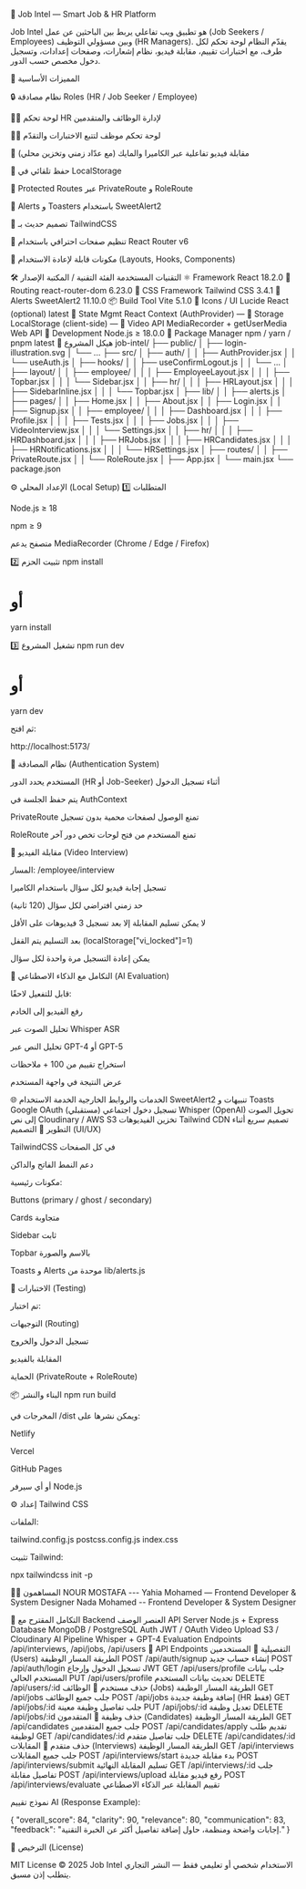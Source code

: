 🧠 Job Intel — Smart Job & HR Platform

Job Intel هو تطبيق ويب تفاعلي يربط بين الباحثين عن عمل (Job Seekers / Employees) وبين مسؤولي التوظيف (HR Managers).
يقدّم النظام لوحة تحكم لكل طرف، مع اختبارات تقييم، مقابلة فيديو، نظام إشعارات، وصفحات إعدادات، وتسجيل دخول مخصص حسب الدور.

🚀 المميزات الأساسية

🔒 نظام مصادقة Roles (HR / Job Seeker / Employee)

🧑‍💼 لوحة تحكم HR لإدارة الوظائف والمتقدمين

👷‍♂️ لوحة تحكم موظف لتتبع الاختبارات والتقدّم

🎥 مقابلة فيديو تفاعلية عبر الكاميرا والمايك (مع عدّاد زمني وتخزين محلي)

💾 حفظ تلقائي في LocalStorage

🧩 Protected Routes عبر PrivateRoute و RoleRoute

🧠 Alerts و Toasters باستخدام SweetAlert2

🎨 تصميم حديث بـ TailwindCSS

🧭 تنظيم صفحات احترافي باستخدام React Router v6

🧱 مكونات قابلة لإعادة الاستخدام (Layouts, Hooks, Components)

🛠️ التقنيات المستخدمة
الفئة	التقنية / المكتبة	الإصدار
⚛️ Framework	React	18.2.0
🔄 Routing	react-router-dom	6.23.0
🎨 CSS Framework	Tailwind CSS	3.4.1
🧾 Alerts	SweetAlert2	11.10.0
📦 Build Tool	Vite	5.1.0
🧠 Icons / UI	Lucide React (optional)	latest
🧩 State Mgmt	React Context (AuthProvider)	—
💽 Storage	LocalStorage (client-side)	—
🎥 Video API	MediaRecorder + getUserMedia	Web API
🧰 Development	Node.js	≥ 18.0.0
🧰 Package Manager	npm / yarn / pnpm	latest
🧩 هيكل المشروع
job-intel/
├── public/
│   ├── login-illustration.svg
│   └── ...
├── src/
│   ├── auth/
│   │   ├── AuthProvider.jsx
│   │   └── useAuth.js
│   ├── hooks/
│   │   ├── useConfirmLogout.js
│   │   └── ...
│   ├── layout/
│   │   ├── employee/
│   │   │   ├── EmployeeLayout.jsx
│   │   │   ├── Topbar.jsx
│   │   │   └── Sidebar.jsx
│   │   ├── hr/
│   │   │   ├── HRLayout.jsx
│   │   │   ├── SidebarInline.jsx
│   │   │   └── Topbar.jsx
│   ├── lib/
│   │   ├── alerts.js
│   ├── pages/
│   │   ├── Home.jsx
│   │   ├── About.jsx
│   │   ├── Login.jsx
│   │   ├── Signup.jsx
│   │   ├── employee/
│   │   │   ├── Dashboard.jsx
│   │   │   ├── Profile.jsx
│   │   │   ├── Tests.jsx
│   │   │   ├── Jobs.jsx
│   │   │   ├── VideoInterview.jsx
│   │   │   └── Settings.jsx
│   │   ├── hr/
│   │   │   ├── HRDashboard.jsx
│   │   │   ├── HRJobs.jsx
│   │   │   ├── HRCandidates.jsx
│   │   │   ├── HRNotifications.jsx
│   │   │   └── HRSettings.jsx
│   ├── routes/
│   │   ├── PrivateRoute.jsx
│   │   └── RoleRoute.jsx
│   ├── App.jsx
│   └── main.jsx
└── package.json

⚙️ الإعداد المحلي (Local Setup)
1️⃣ المتطلبات

Node.js ≥ 18

npm ≥ 9

متصفح يدعم MediaRecorder (Chrome / Edge / Firefox)

2️⃣ تثبيت الحزم
npm install
# أو
yarn install

3️⃣ تشغيل المشروع
npm run dev
# أو
yarn dev


ثم افتح:

http://localhost:5173/

🔐 نظام المصادقة (Authentication System)

المستخدم يحدد الدور (HR أو Job-Seeker) أثناء تسجيل الدخول

يتم حفظ الجلسة في AuthContext

PrivateRoute تمنع الوصول لصفحات محمية بدون تسجيل

RoleRoute تمنع المستخدم من فتح لوحات تخص دور آخر

📸 مقابلة الفيديو (Video Interview)

المسار: /employee/interview

تسجيل إجابة فيديو لكل سؤال باستخدام الكاميرا

حد زمني افتراضي لكل سؤال (120 ثانية)

لا يمكن تسليم المقابلة إلا بعد تسجيل 3 فيديوهات على الأقل

بعد التسليم يتم القفل (localStorage["vi_locked"]=1)

يمكن إعادة التسجيل مرة واحدة لكل سؤال

🧠 التكامل مع الذكاء الاصطناعي (AI Evaluation)

قابل للتفعيل لاحقًا:

رفع الفيديو إلى الخادم

تحليل الصوت عبر Whisper ASR

تحليل النص عبر GPT-4 أو GPT-5

استخراج تقييم من 100 + ملاحظات

عرض النتيجة في واجهة المستخدم

🌐 الخدمات والروابط الخارجية
الخدمة	الاستخدام
SweetAlert2	تنبيهات و Toasts
Google OAuth	تسجيل دخول اجتماعي (مستقبلي)
Whisper (OpenAI)	تحويل الصوت إلى نص
Cloudinary / AWS S3	تخزين الفيديوهات
Tailwind CDN	تصميم سريع أثناء التطوير
🎨 التصميم (UI/UX)

TailwindCSS في كل الصفحات

دعم النمط الفاتح والداكن

مكونات رئيسية:

Buttons (primary / ghost / secondary)

Cards متجاوبة

Sidebar ثابت

Topbar بالاسم والصورة

Toasts و Alerts موحدة من lib/alerts.js

🧪 الاختبارات (Testing)

تم اختبار:

التوجيهات (Routing)

تسجيل الدخول والخروج

المقابلة بالفيديو

الحماية (PrivateRoute + RoleRoute)

📦 البناء والنشر
npm run build


المخرجات في /dist ويمكن نشرها على:

Netlify

Vercel

GitHub Pages

أو أي سيرفر Node.js

⚙️ إعداد Tailwind CSS

الملفات:

tailwind.config.js
postcss.config.js
index.css


تثبيت Tailwind:

npx tailwindcss init -p

🧑‍💻 المساهمون
NOUR MOSTAFA --- 
Yahia Mohamed — Frontend Developer & System Designer
Nada Mohamed -- Frontend Developer & System Designer



📡 التكامل المقترح مع Backend
العنصر	الوصف
API Server	Node.js + Express
Database	MongoDB / PostgreSQL
Auth	JWT / OAuth
Video Upload	S3 / Cloudinary
AI Pipeline	Whisper + GPT-4 Evaluation
Endpoints	/api/interviews, /api/jobs, /api/users
🔗 API Endpoints التفصيلية
🧍 المستخدمين (Users)
الطريقة	المسار	الوظيفة
POST	/api/auth/signup	إنشاء حساب جديد
POST	/api/auth/login	تسجيل الدخول وإرجاع JWT
GET	/api/users/profile	جلب بيانات المستخدم الحالي
PUT	/api/users/profile	تحديث بيانات المستخدم
DELETE	/api/users/:id	حذف مستخدم
💼 الوظائف (Jobs)
الطريقة	المسار	الوظيفة
GET	/api/jobs	جلب جميع الوظائف
POST	/api/jobs	إضافة وظيفة جديدة (HR فقط)
GET	/api/jobs/:id	جلب تفاصيل وظيفة معينة
PUT	/api/jobs/:id	تعديل وظيفة
DELETE	/api/jobs/:id	حذف وظيفة
👤 المتقدمون (Candidates)
الطريقة	المسار	الوظيفة
GET	/api/candidates	جلب جميع المتقدمين
POST	/api/candidates/apply	تقديم طلب لوظيفة
GET	/api/candidates/:id	جلب تفاصيل متقدم
DELETE	/api/candidates/:id	حذف متقدم
🎥 المقابلات (Interviews)
الطريقة	المسار	الوظيفة
GET	/api/interviews	جلب جميع المقابلات
POST	/api/interviews/start	بدء مقابلة جديدة
POST	/api/interviews/submit	تسليم المقابلة النهائية
GET	/api/interviews/:id	جلب تفاصيل مقابلة
POST	/api/interviews/upload	رفع فيديو مقابلة
POST	/api/interviews/evaluate	تقييم المقابلة عبر الذكاء الاصطناعي

نموذج تقييم AI (Response Example):

{
  "overall_score": 84,
  "clarity": 90,
  "relevance": 80,
  "communication": 83,
  "feedback": "إجابات واضحة ومنظمة، حاول إضافة تفاصيل أكثر عن الخبرة التقنية."
}

📄 الترخيص (License)

MIT License © 2025 Job Intel
الاستخدام شخصي أو تعليمي فقط — النشر التجاري يتطلب إذن مسبق.